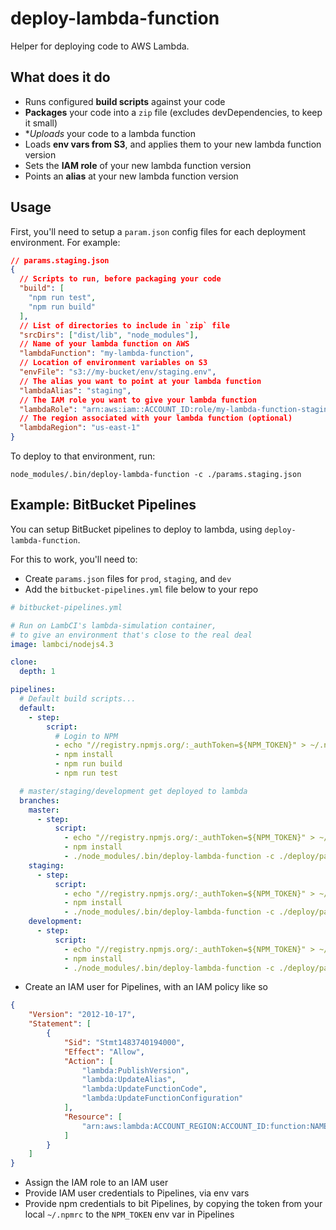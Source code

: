 # deploy-lambda-function

Helper for deploying code to AWS Lambda.

## What does it do

* Runs configured **build scripts** against your code
* **Packages** your code into a `zip` file (excludes devDependencies, to keep it small)
* **Uploads* your code to a lambda function
* Loads **env vars from S3**, and applies them to your new lambda function version
* Sets the **IAM role** of your new lambda function version
* Points an **alias** at your new lambda function version

## Usage

First, you'll need to setup a `param.json` config files for each deployment environment. For example:

```json
// params.staging.json
{
  // Scripts to run, before packaging your code
  "build": [
    "npm run test",
    "npm run build"
  ],
  // List of directories to include in `zip` file
  "srcDirs": ["dist/lib", "node_modules"],
  // Name of your lambda function on AWS
  "lambdaFunction": "my-lambda-function",
  // Location of environment variables on S3
  "envFile": "s3://my-bucket/env/staging.env",
  // The alias you want to point at your lambda function
  "lambdaAlias": "staging",
  // The IAM role you want to give your lambda function
  "lambdaRole": "arn:aws:iam::ACCOUNT_ID:role/my-lambda-function-staging",
  // The region associated with your lambda function (optional)
  "lambdaRegion": "us-east-1"
}
```

To deploy to that environment, run:

```
node_modules/.bin/deploy-lambda-function -c ./params.staging.json
```


## Example: BitBucket Pipelines

You can setup BitBucket pipelines to deploy to lambda, using `deploy-lambda-function`.

For this to work, you'll need to:

* Create `params.json` files for `prod`, `staging`, and `dev`
* Add the `bitbucket-pipelines.yml` file below to your repo


```yaml
# bitbucket-pipelines.yml

# Run on LambCI's lambda-simulation container,
# to give an environment that's close to the real deal
image: lambci/nodejs4.3

clone:
  depth: 1

pipelines:
  # Default build scripts...
  default:
    - step:
        script:
          # Login to NPM
          - echo "//registry.npmjs.org/:_authToken=${NPM_TOKEN}" > ~/.npmrc
          - npm install
          - npm run build
          - npm run test

  # master/staging/development get deployed to lambda
  branches:
    master:
      - step:
          script:
            - echo "//registry.npmjs.org/:_authToken=${NPM_TOKEN}" > ~/.npmrc
            - npm install
            - ./node_modules/.bin/deploy-lambda-function -c ./deploy/params.prod.json
    staging:
      - step:
          script:
            - echo "//registry.npmjs.org/:_authToken=${NPM_TOKEN}" > ~/.npmrc
            - npm install
            - ./node_modules/.bin/deploy-lambda-function -c ./deploy/params.staging.json
    development:
      - step:
          script:
            - echo "//registry.npmjs.org/:_authToken=${NPM_TOKEN}" > ~/.npmrc
            - npm install
            - ./node_modules/.bin/deploy-lambda-function -c ./deploy/params.dev.json
```

* Create an IAM user for Pipelines, with an IAM policy like so

```json
{
    "Version": "2012-10-17",
    "Statement": [
        {
            "Sid": "Stmt1483740194000",
            "Effect": "Allow",
            "Action": [
                "lambda:PublishVersion",
                "lambda:UpdateAlias",
                "lambda:UpdateFunctionCode",
                "lambda:UpdateFunctionConfiguration"
            ],
            "Resource": [
                "arn:aws:lambda:ACCOUNT_REGION:ACCOUNT_ID:function:NAME_OF_YOUR_LAMBDA_FUNCTION"
            ]
        }
    ]
}
```

* Assign the IAM role to an IAM user
* Provide IAM user credentials to Pipelines, via env vars
* Provide npm credentials to bit Pipelines, by copying the token from your local `~/.npmrc` to the `NPM_TOKEN` env var in Pipelines